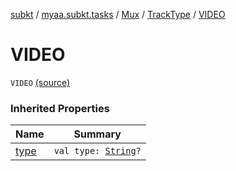[subkt](../../../index.md) / [myaa.subkt.tasks](../../index.md) / [Mux](../index.md) / [TrackType](index.md) / [VIDEO](./-v-i-d-e-o.md)

# VIDEO

`VIDEO` [(source)](https://github.com/Myaamori/SubKt/blob/0.1.8/src/main/kotlin/myaa/subkt/tasks/muxtask.kt#L99)

### Inherited Properties

| Name | Summary |
|---|---|
| [type](type.md) | `val type: `[`String`](https://kotlinlang.org/api/latest/jvm/stdlib/kotlin/-string/index.html)`?` |
